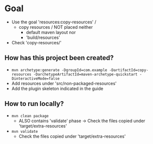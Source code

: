 # Goal
* Use the goal 'resources:copy-resources' /
  * copy resources / NOT placed neither
    * default maven layout nor
    * 'build/resources'
* Check 'copy-resources/'

## How has this project been created?
* `mvn archetype:generate -DgroupId=com.example -DartifactId=copy-resources -DarchetypeArtifactId=maven-archetype-quickstart -DinteractiveMode=false`
* Add resources under 'src/non-packaged-resources'
* Add the plugin skeleton indicated in the guide

## How to run locally?
* `mvn clean package`
  * ALSO contains 'validate' phase -> Check the files copied under 'target/extra-resources'
* `mvn validate`
  * Check the files copied under 'target/extra-resources'
